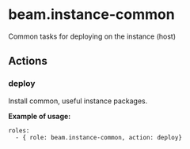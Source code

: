 # beam.instance-common

Common tasks for deploying on the instance (host)

## Actions

### deploy

Install common, useful instance packages.

**Example of usage:**

```yamlex
roles:
  - { role: beam.instance-common, action: deploy}
```
